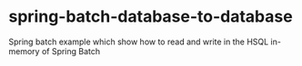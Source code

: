 # spring-batch-database-to-database
Spring batch example which show how to read and write in the HSQL in-memory of Spring Batch

